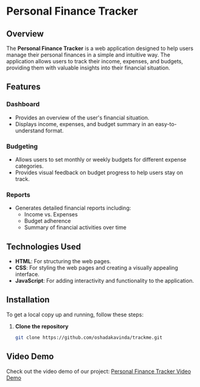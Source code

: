 # Personal Finance Tracker

## Overview

The **Personal Finance Tracker** is a web application designed to help users manage their personal finances in a simple and intuitive way. The application allows users to track their income, expenses, and budgets, providing them with valuable insights into their financial situation.

## Features

### Dashboard
- Provides an overview of the user's financial situation.
- Displays income, expenses, and budget summary in an easy-to-understand format.

### Budgeting
- Allows users to set monthly or weekly budgets for different expense categories.
- Provides visual feedback on budget progress to help users stay on track.

### Reports
- Generates detailed financial reports including:
  - Income vs. Expenses
  - Budget adherence
  - Summary of financial activities over time

## Technologies Used

- **HTML**: For structuring the web pages.
- **CSS**: For styling the web pages and creating a visually appealing interface.
- **JavaScript**: For adding interactivity and functionality to the application.

## Installation

To get a local copy up and running, follow these steps:

1. **Clone the repository**
   ```bash
   git clone https://github.com/oshadakavinda/trackme.git

## Video Demo

Check out the video demo of our project: [Personal Finance Tracker Video Demo](https://youtu.be/kF2ysKFyC1c)
